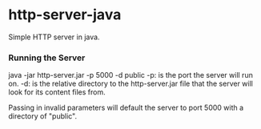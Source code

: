 http-server-java
================

Simple HTTP server in java.

### Running the Server
java -jar http-server.jar -p 5000 -d public
  -p: is the port the server will run on.
  -d: is the relative directory to the http-server.jar file that the server will look for its content files from.

Passing in invalid parameters will default the server to port 5000 with a directory of "public".
